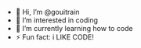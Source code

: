 - 👋 Hi, I’m @gouitrain
- 👀 I’m interested in coding
- 🌱 I’m currently learning how to code
- ⚡ Fun fact: i LIKE CODE!

<!---
gouitrain/gouitrain is a ✨ special ✨ repository because its `README.md` (this file) appears on your GitHub profile.
You can click the Preview link to take a look at your changes.
--->
